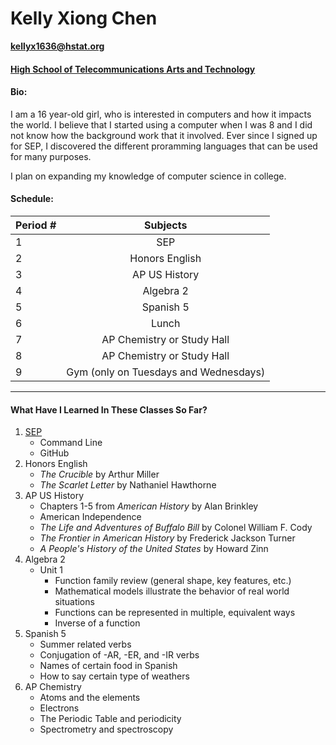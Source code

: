 # Kelly Xiong Chen
**kellyx1636@hstat.org**

#### [High School of Telecommunications Arts and Technology](www.hstat.org)

#### Bio: 
I am a 16 year-old girl, who is interested in computers and how it impacts the world. I believe that I started using a computer when I was 8 and I did not know how the background work that it involved. Ever since I signed up for SEP, I discovered the different proramming languages that can be used for many purposes.  

I plan on expanding my knowledge of computer science in college. 

#### Schedule:

|  Period # |               Subjects                |
|-----------|:-------------------------------------:|
|     1     | SEP                                   |
|     2     | Honors English                        |
|     3     | AP US History                         |
|     4     | Algebra 2                             |
|     5     | Spanish 5                             |
|     6     | Lunch                                 |
|     7     | AP Chemistry or Study Hall            |
|     8     | AP Chemistry or Study Hall            |
|     9     | Gym (only on Tuesdays and Wednesdays) |  

-----
#### What Have I Learned In These Classes So Far?
1. [SEP](https://sites.google.com/a/hstat.org/11sep1617/)
    * Command Line
    * GitHub
2. Honors English
    * _The Crucible_ by Arthur Miller
    * _The Scarlet Letter_ by Nathaniel Hawthorne 
3. AP US History
    * Chapters 1-5 from _American History_ by Alan Brinkley
    * American Independence
    * _The Life and Adventures of Buffalo Bill_ by Colonel William F. Cody
    * _The Frontier in American History_ by Frederick Jackson Turner
    * _A People's History of the United States_ by Howard Zinn 
4. Algebra 2
    * Unit 1
        * Function family review (general shape, key features, etc.)
        * Mathematical models illustrate the behavior of real world situations
        * Functions can be represented in multiple, equivalent ways
        * Inverse of a function
5. Spanish 5
    * Summer related verbs
    * Conjugation of -AR, -ER, and -IR verbs
    * Names of certain food in Spanish
    * How to say certain type of weathers 
6. AP Chemistry
    * Atoms and the elements
    * Electrons
    * The Periodic Table and periodicity
    * Spectrometry and spectroscopy


